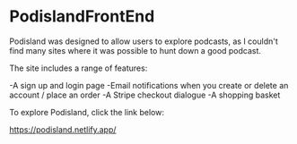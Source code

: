 # PodislandFrontEnd

Podisland was designed to allow users to explore podcasts, as I couldn't find many sites where it was possible to hunt down a good podcast.

The site includes a range of features:

-A sign up and login page
-Email notifications when you create or delete an account / place an order
-A Stripe checkout dialogue
-A shopping basket

To explore Podisland, click the link below:

https://podisland.netlify.app/




